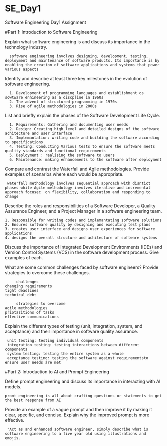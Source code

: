 # SE_Day1
Software Engineering Day1 Assignment

#Part 1: Introduction to Software Engineering

Explain what software engineering is and discuss its importance in the technology industry.
      
      software engineering involves designing, development, testing, deployment and maintenance of software products. Its importance is by enabling the creation of software applications and systems that power various aspects


Identify and describe at least three key milestones in the evolution of software engineering.
      
      1. Development of programming languages and establishment os sowtware enhineering as a discpline in 1960s
      2. The advent of structured programming in 1970s
      3. Rise of agile methodologies in 2000s

List and briefly explain the phases of the Software Development Life Cycle.

      1. Requirements: Gathering and documenting user needs
      2. Design: Creating high level and detailed designs of the software achitecture and user interface
      3. Implemantation: writing code and building the software according to specifications
      4. Testing: Conducting Various tests to ensure the software meets quality standards and functional requirements
      5. Deployment : realising the software to users
      6. Maintenance: making enhancements to the software after deployment


Compare and contrast the Waterfall and Agile methodologies. Provide examples of scenarios where each would be appropriate.

     waterfall methodology involves sequential approach with disntict phases while Agile methodology involves iterative and incremental approach focusec  on flexibility, collaboration and responding to change


Describe the roles and responsibilities of a Software Developer, a Quality Assurance Engineer, and a Project Manager in a software engineering team.

    1. Responsible for writing codes and implemantating software solutions
    2. Ensures software quality by designing and executing test plans
    3. creates user interface and designs user experiences for software applications
    4. designs the overall structure and achitecture of software systems

Discuss the importance of Integrated Development Environments (IDEs) and Version Control Systems (VCS) in the software development process. Give examples of each.


What are some common challenges faced by software engineers? Provide strategies to overcome these challenges.

         challenges
    changing requirements 
    tight deadlines
    technical debt 

         strategies to overcome
    agile methodologies
    priotazitions of tasks
    effective communications
Explain the different types of testing (unit, integration, system, and acceptance) and their importance in software quality assurance.

     unit testing: testing individual components
     integration testing: testing interactions between different components 
     system testing: testing the entire system as a whole
     acceptance testing: testing the software against requirementsto ensure user needs are met
    
#Part 2: Introduction to AI and Prompt Engineering


Define prompt engineering and discuss its importance in interacting with AI models.

    promt engineering is all about crafting questions or statements to get the best response from AI

Provide an example of a vague prompt and then improve it by making it clear, specific, and concise. Explain why the improved prompt is more effective.

     "Act as and enhanced software engineer, simply describe what is software engineering to a five year old using illustrations and emojis.
